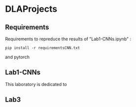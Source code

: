 # DLAProjects

## Requirements
Requirements to repreduce the results of "Lab1-CNNs.ipynb" :

```
pip install -r requirementsCNN.txt
```
and pytorch

## Lab1-CNNs

This laboratory is dedicated to 



## Lab3


